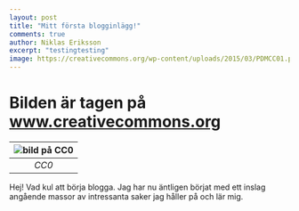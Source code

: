 ```yaml
---
layout: post
title: "Mitt första blogginlägg!"
comments: true
author: Niklas Eriksson
excerpt: "testingtesting"
image: https://creativecommons.org/wp-content/uploads/2015/03/PDMCC01.png
---
```


# Bilden är tagen på www.creativecommons.org

| ![bild på CC0](https://creativecommons.org/wp-content/uploads/2015/03/PDMCC01.png) | 
|:--:| 
| *CC0* |

Hej! Vad kul att börja blogga. Jag har nu äntligen börjat med ett inslag angående massor av intressanta saker jag håller på och lär mig.